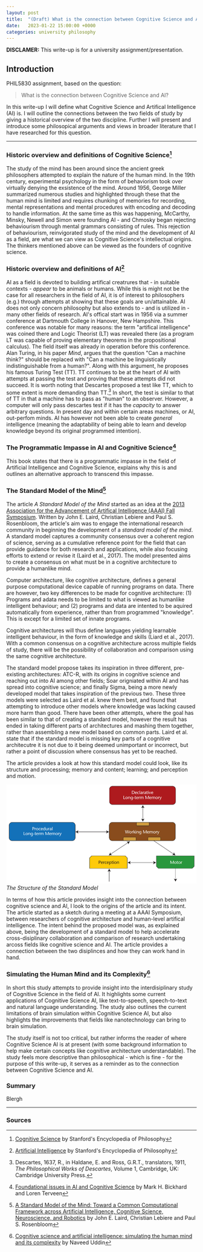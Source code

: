 ```yaml
---
layout: post
title:  "(Draft) What is the connection between Cognitive Science and AI?"
date:   2023-01-22 15:00:00 +0000
categories: university philosophy
---
```


**DISCLAMER:** This write-up is for a university assignment/presentation. 

## Introduction

PHIL5830 assignment, based on the question:
> What is the connection between Cognitive Science and AI?

In this write-up I will define what Cognitive Science and Artifical Intelligence (AI) is. I will outline the connections between the two fields of study by giving a historical overview of the two discipline.
Further I will present and introduce some philosopical arguments and views in broader literature that I have researched for this question.

---

### Historic overview and definitions of Cognitive Science[^3]

The study of the mind has been around since the ancient greek philosophers attempted to explain the nature of the human mind. In the 19th century, experimental psychology in the form of behaviorism took over virtually denying the exsistence of the mind.
Around 1956, George Miller summarized numerous studies and highlighted through these that the human mind is limited and requires chunking of memories for recording, mental representations and mental procedures with encoding and decoding to handle information.
At the same time as this was happening, McCarthy, Minsky, Newell and Simon were founding AI - and Chmosky began rejecting behaviourism through mental grammars consisting of rules.
This rejection of behaviourism, reinvigorated study of the mind and the development of AI as a field, are what we can view as Cognitive Science's intellectual origins. The thinkers mentioned above can be viewed as the founders of cognitive science.


### Historic overview and definitions of AI[^1]
AI as a field is devoted to building artifical creatrures that - in suitable contexts - *appear* to be animals or humans. While this is might not be the case for all researchers in the field of AI, it is of interest to philosophers (e.g.) through attempts at showing that these goals are un/attainable. AI does not only concern philosophy but also extends to - and is utilized in - many other fields of research. 
AI's offical start was in 1956 via a summer conference at Dartmouth College in Hanover, New Hampshire. This conference was notable for many reasons: the term "artifical intelligence" was coined there and Logic Theorist (LT) was revealed there (as a program LT was capable of proving elementary theorems in the propositional calculus).
The field itself was already in operation before this conference. Alan Turing, in his paper *Mind*, argues that the question "Can a machine think?" should be replaced with "Can a machine be linguistically indistinguishable from a human?". Along with this argument, he proposes his famous Turing Test (TT). TT continues to be at the heart of AI with attempts at passing the test and proving that these attempts did not succeed.
It is worth noting that Descartes proposed a test like TT, which to some extent is more demanding than TT.[^4] In short, the test is similar to that of TT in that a machine has to pass as "human" to an observer. However, a computer will only pass descartes test if it has the *capacity* to answer arbitrary questions.
In present day and within certain areas machines, or AI, out-perfom minds. AI has however not been able to create *general* intelligence (meaning the adaptability of being able to learn and develop knowledge beyond its original programmed intention).

### The Programmatic Impasse in AI and Cognitive Science[^5]

This book states that there is a programmatic impasse in the field of Artificial Intelligence and Cognitive Science, explains why this is and outlines an alternative approach to transcend this impasse.

### The Standard Model of the Mind[^2]

The article *A Standard Model of the Mind* started as an idea at the [2013 Association for the Advancement of Artifical Intelligence (AAAI) Fall Symposium](https://aaai.org/Symposia/Fall/fss13.php "2013 Association for the Advancement of Artifical Intelligence Fall Symposium"). Written by John E. Laird, Christian Lebiere and Paul S. Rosenbloom, the article's aim was to engage the international research community in beginning the development of a *standard model of the mind*. A standard model captures a community consensus over a coherent region of science, serving as a cumulative reference point for the field that can provide guidance for both research and applications, while also focusing efforts to extend or revise it (Laird et al., 2017). The model presented aims to create a consensus on what must be in a cognitive architecture to provide a humanlike mind.

Computer architecture, like cognitive architecture, defines a general purpose computational device capable of running programs on data. There are however, two key differences to be made for cognitive architecture: (1) Programs and adata needs to be limited to what is viewed as humanlike intelligent behaviour; and (2) programs and data are intented to be aquired automatically from experience, rather than from programmed "knowledge". This is except for a limited set of innate programs.

Cognitive architectures will thus define languages yielding learnable intelligent behaviour, in the form of knowledge and skills (Liard et al., 2017). With a common consensus on a cognitive architecture across multiple fields of study, there will be the possibility of collaboration and comparison using the same cognitive architecture.

The standard model propose takes its inspiration in three different, pre-existing architectures: ATC-R, with its origins in cognitive science and reaching out into AI among other fields; Soar origniated within AI and has spread into cognitive science; and finally Sigma, being a more newly developed model that takes inspiration of the previous two. These three models were selected as Laird et al. knew them best, and found that attempting to introduce other models where knowledge was lacking caused more harm than good. There have been other attempts, where the goal has been similar to that of creating a standard model, however the result has ended in taking different parts of architectures and mashing them together, rather than assembling a new model based on common parts. Laird et al. state that if the standard model is missing key parts of a cognitive architecutre it is not due to it being deemed unimportant or incorrect, but rather a point of discussion where consensus has yet to be reached.

The article provides a look at how this standard model could look, like its structure and processing; memory and content; learning; and perception and motion.

![The structure of the proposed Standard Model ](/assets/standard-model.png) 
*The Structure of the Standard Model*

In terms of how this article provides insight into the connection between cognitive science and AI, I look to the origins of the article and its intent. The article started as a sketch during a meeting at a AAAI Symposium, between researchers of cognitive architecture and human-level artifical intelligence. The intent behind the proposed model was, as explained above, being the development of a standard model to help accelerate cross-disiplinary collaboration and comparison of research undertaking arcoss fields like cognitive science and AI. The article provides a connection between the two disiplinces and how they can work hand in hand.

### Simulating the Human Mind and its Complexity[^6]

In short this study attempts to provide insight into the interdisiplinary study of Cognitive Science in the field of AI. It highlights some current applications of Cognitive Science AI, like text-to-speech, speech-to-text and natural language understanding. The study also outlines the current limitations of brain simulation within Cognitive Science AI, but also highlights the improvements that fields like nanotechnology can bring to brain simulation. 

The study itself is not too critical, but rather informs the reader of where Cognitive Science AI is at present (with some background information to help make certain concepts like cognitive architecture understandable). The study feels more descriptive than philosophical - which is fine - for the purpose of this write-up, it serves as a reminder as to the connection between Cognitive Science and AI.

### Summary

Blergh

---

### Sources

[^1]: [Artificial Intelligence](https://plato.stanford.edu/entries/artificial-intelligence/) by Stanford's Encyclopedia of Philosophy

[^2]: [A Standard Model of the Mind: Toward a Common Computational Framework across Artificial Intelligence, Cognitive Science, Neuroscience, and Robotics](/assets/standardmodelofthemind-laird-lebiere-rosenbloom.pdf) by John E. Laird, Christian Lebiere and Paul S. Rosenbloom

[^3]: [Cognitive Science](https://plato.stanford.edu/entries/cognitive-science) by Stanford's Encyclopedia of Philosophy

[^4]: Descartes, 1637, R., in Haldane, E. and Ross, G.R.T., translators, 1911, *The Philosophical Works of Descartes*, Volume 1, Cambridge, UK: Cambridge University Press.

[^5]: [Foundational issues in AI and Cognitive Science](/assets/foundational-issues-in-ai-cogsci-bickhard-terveen.pdf) by Mark H. Bickhard and Loren Terveen

[^6]: [Cognitive science and artificial intelligence: simulating the human mind and its complexity](/assets/simulating-the-human-mind-naveed-uddin.pdf) by Naveed Uddin
